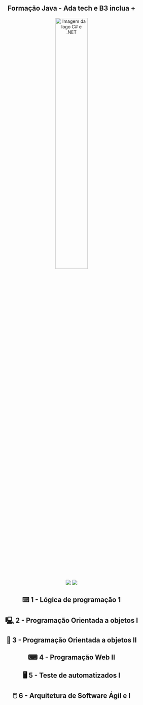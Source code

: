 <div align="center">
<h2 align="center"> Formação Java - Ada tech e B3 inclua + </h2>
</div>
   
<p align="center">
  <img src="https://encrypted-tbn0.gstatic.com/images?q=tbn:ANd9GcTwpqahhRHM3An1T4tQ08eoYgdiJWNpAGo1og&s" width="45%" alt="Imagem da logo C# e .NET">
</p>   
<div align="center">

<img src="https://img.shields.io/badge/Java-ED8B00?style=for-the-badge&logo=openjdk&logoColor=white" /> 
<img src="https://img.shields.io/badge/IntelliJ_IDEA-000000.svg?style=for-the-badge&logo=intellij-idea&logoColor=white" />

## ⌨️ 1 - Lógica de programação 1
## 🖳 2 - Programação Orientada a objetos I
## 💽 3 - Programação Orientada a objetos II
## ⌨ 4 - Programação Web II
## 🖥️ 5 - Teste de automatizados I
## 🖱️ 6 - Arquitetura de Software Ágil e I




